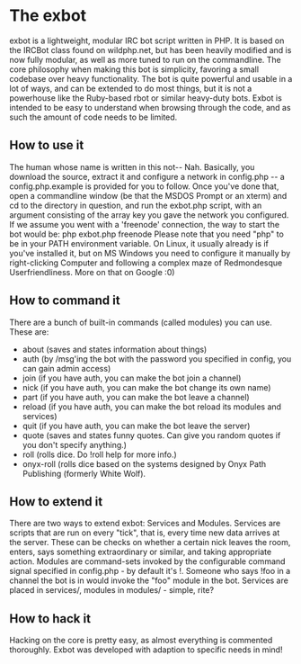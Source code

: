 The exbot
================================

exbot is a lightweight, modular IRC bot script written in PHP. It is based on the IRCBot class found on wildphp.net, but has been heavily modified and is now fully modular, as well as more tuned to run on the commandline. The core philosophy when making this bot is simplicity, favoring a small codebase over heavy functionality. The bot is quite powerful and usable in a lot of ways, and can be extended to do most things, but it is not a powerhouse like the Ruby-based rbot or similar heavy-duty bots. Exbot is intended to be easy to understand when browsing through the code, and as such the amount of code needs to be limited.

How to use it
-------------------------
The human whose name is written in this not-- Nah. Basically, you download the source, extract it and configure a network in config.php -- a config.php.example is provided for you to follow. Once you've done that, open a commandline window (be that the MSDOS Prompt or an xterm) and cd to the directory in question, and run the exbot.php script, with an argument consisting of the array key you gave the network you configured. If we assume you went with a 'freenode' connection, the way to start the bot would be:
  php exbot.php freenode
Please note that you need "php" to be in your PATH environment variable. On Linux, it usually already is if you've installed it, but on MS Windows you need to configure it manually by right-clicking Computer and following a complex maze of Redmondesque Userfriendliness. More on that on Google :0)

How to command it
-------------------------
There are a bunch of built-in commands (called modules) you can use. These are:
 - about (saves and states information about things)
 - auth (by /msg'ing the bot with the password you specified in config, you can gain admin access)
  - join (if you have auth, you can make the bot join a channel)
  - nick (if you have auth, you can make the bot change its own name)
  - part (if you have auth, you can make the bot leave a channel)
  - reload (if you have auth, you can make the bot reload its modules and services)
  - quit (if you have auth, you can make the bot leave the server)
 - quote (saves and states funny quotes. Can give you random quotes if you don't specify anything.)
 - roll (rolls dice. Do !roll help for more info.)
 - onyx-roll (rolls dice based on the systems designed by Onyx Path Publishing (formerly White Wolf).

How to extend it
-------------------------
There are two ways to extend exbot: Services and Modules. Services are scripts that are run on every "tick", that is, every time new data arrives at the server. These can be checks on whether a certain nick leaves the room, enters, says something extraordinary or similar, and taking appropriate action. Modules are command-sets invoked by the configurable command signal specified in config.php - by default it's !. Someone who says !foo in a channel the bot is in would invoke the "foo" module in the bot. Services are placed in services/, modules in modules/ - simple, rite?

How to hack it
-------------------------
Hacking on the core is pretty easy, as almost everything is commented thoroughly. Exbot was developed with adaption to specific needs in mind!
